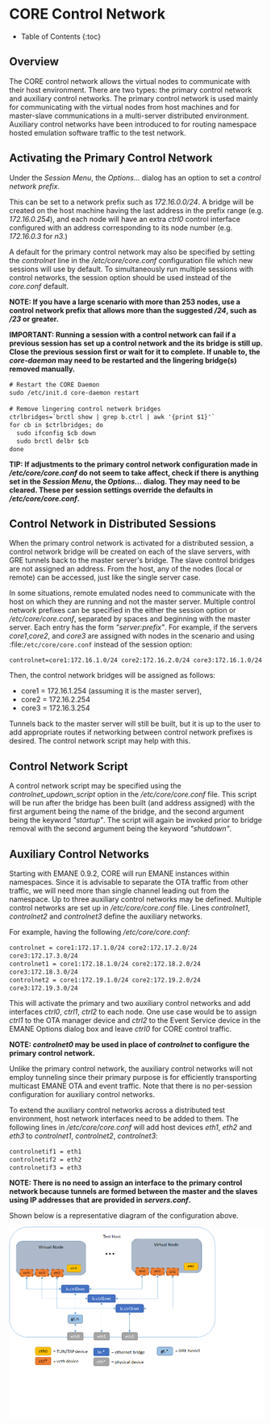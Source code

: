 # CORE Control Network

* Table of Contents
{:toc}

## Overview

The CORE control network allows the virtual nodes to communicate with their host environment. There are two types: the primary control network and auxiliary control networks.  The primary control network is used mainly for communicating with the virtual nodes from host machines and for master-slave communications in a multi-server distributed environment. Auxiliary control networks have been introduced to for routing namespace hosted emulation software traffic to the test network.

## Activating the Primary Control Network

Under the *Session Menu*, the *Options...* dialog has an option to set a *control network prefix*. 

This can be set to a network prefix such as *172.16.0.0/24*. A bridge will be created on the host machine having the last address in the prefix range (e.g. *172.16.0.254*), and each node will have an extra *ctrl0* control interface configured with an address corresponding to its node number (e.g. *172.16.0.3* for *n3*.)

A default for the primary control network may also be specified by setting the *controlnet* line in the */etc/core/core.conf* configuration file which new sessions will use by default. To simultaneously run multiple sessions with control networks, the session option should be used instead of the *core.conf* default.

**NOTE: If you have a large scenario with more than 253 nodes, use a control network prefix that allows more than the suggested */24*, such as */23* or greater.**

**IMPORTANT: Running a session with a control network can fail if a previous session has set up a control network and the its bridge is still up. Close the previous session first or wait for it to complete. If unable to, the *core-daemon* may need to be restarted and the lingering bridge(s) removed manually.**

```shell
# Restart the CORE Daemon
sudo /etc/init.d core-daemon restart

# Remove lingering control network bridges
ctrlbridges=`brctl show | grep b.ctrl | awk '{print $1}'`
for cb in $ctrlbridges; do
  sudo ifconfig $cb down
  sudo brctl delbr $cb
done
```
   
**TIP: If adjustments to the primary control network configuration made in */etc/core/core.conf* do not seem to take affect, check if there is anything set in the *Session Menu*, the *Options...* dialog. They may need to be cleared. These per session settings override the defaults in */etc/core/core.conf*.**

## Control Network in Distributed Sessions

When the primary control network is activated for a distributed session, a control network bridge will be created on each of the slave servers, with GRE tunnels back to the master server's bridge. The slave control bridges are not assigned an address. From the host, any of the nodes (local or remote) can be accessed, just like the single server case.

In some situations, remote emulated nodes need to communicate with the  host on which they are running and not the master server. Multiple control network prefixes can be specified in the either the session option or */etc/core/core.conf*, separated by spaces and beginning with the master server.  Each entry has the form *"server:prefix"*. For example, if the servers *core1*,*core2*, and *core3*  are assigned with nodes in the scenario and using :file:`/etc/core/core.conf` instead of  the session option:

```shell
controlnet=core1:172.16.1.0/24 core2:172.16.2.0/24 core3:172.16.1.0/24
```

Then, the control network bridges will be assigned as follows: 

* core1 = 172.16.1.254 (assuming it is the master server),
* core2 = 172.16.2.254
* core3 = 172.16.3.254

Tunnels back to the master server will still be built, but it is up to the user to add appropriate routes if networking between control network prefixes is desired. The control network script may help with this.

## Control Network Script

A control network script may be specified using the *controlnet_updown_script* option in the */etc/core/core.conf* file. This script will be run after the bridge has been built (and address assigned) with the first argument being the name of the bridge, and the second argument being the keyword *"startup"*. The script will again be invoked prior to bridge removal with the second argument being the keyword *"shutdown"*.

## Auxiliary Control Networks

Starting with EMANE 0.9.2, CORE will run EMANE instances within namespaces. Since it is advisable to separate the OTA traffic from other traffic, we will need more than single channel leading out from the namespace. Up to three auxiliary control networks may be defined.  Multiple control networks are set up in */etc/core/core.conf* file.  Lines *controlnet1*, *controlnet2* and *controlnet3* define the auxiliary  networks. 

For example, having the following */etc/core/core.conf*:

```shell
controlnet = core1:172.17.1.0/24 core2:172.17.2.0/24 core3:172.17.3.0/24
controlnet1 = core1:172.18.1.0/24 core2:172.18.2.0/24 core3:172.18.3.0/24
controlnet2 = core1:172.19.1.0/24 core2:172.19.2.0/24 core3:172.19.3.0/24
```

This will activate the primary and two auxiliary control networks and  add interfaces *ctrl0*, *ctrl1*, *ctrl2* to each node. One use case would be to assign *ctrl1* to the OTA manager device and *ctrl2* to the Event Service device  in the EMANE Options dialog box and leave *ctrl0* for CORE control traffic.

**NOTE: *controlnet0* may be used in place of *controlnet* to configure the primary control network.**

Unlike the primary control network, the auxiliary control networks will not employ  tunneling since their primary purpose is for efficiently transporting multicast EMANE OTA and  event traffic. Note that there is no per-session configuration for auxiliary control networks.

To extend the auxiliary control networks across a distributed test environment,  host network interfaces need to be added to them. The following lines in  */etc/core/core.conf* will add host devices *eth1*, *eth2* and *eth3* to *controlnet1*, *controlnet2*, *controlnet3*:

```shell
controlnetif1 = eth1
controlnetif2 = eth2
controlnetif3 = eth3
```

**NOTE:  There is no need to assign an interface to the primary control network because tunnels are formed between the master and the slaves using IP addresses that are provided in *servers.conf*.**

Shown below is a representative diagram of the configuration above.

![](static/controlnetwork.png)
